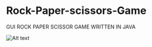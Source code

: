 # Rock-Paper-scissors-Game
GUI ROCK PAPER SCISSOR GAME WRITTEN IN JAVA 

![Alt text](https://i.postimg.cc/GtC7g2Pb/Capture.png "Optional title")
